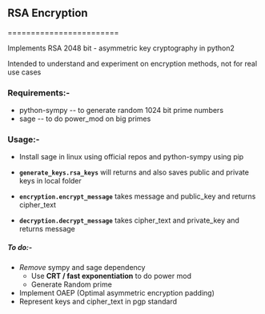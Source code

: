 ##  RSA Encryption 
========================
     
   Implements RSA 2048 bit - asymmetric key cryptography in python2

   Intended to understand and experiment on encryption methods, not for real use cases 

### Requirements:-
 - python-sympy   -- to generate random 1024 bit prime numbers
 - sage  -- to do power_mod on big primes 


### Usage:-

 -  Install sage in linux using official repos and python-sympy using pip 

 - **`generate_keys.rsa_keys`** will returns and also saves public and private keys 
    in local folder

 - **`encryption.encrypt_message`** takes message and public_key  and returns cipher_text

 - **`decryption.decrypt_message`** takes cipher_text and private_key  and returns message




##### To do:-
 - *Remove* sympy and sage dependency 
    * Use **CRT / fast exponentiation** to do power mod 
    * Generate Random prime 
 - Implement OAEP (Optimal asymmetric encryption padding)
 - Represent keys and cipher_text in pgp standard 


